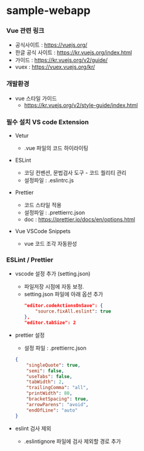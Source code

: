 # sample-webapp



### Vue 관련 링크
- 공식사이트 : https://vuejs.org/ 
- 한글 공식 사이트 : https://kr.vuejs.org/index.html
- 가이드 : https://kr.vuejs.org/v2/guide/
- vuex : https://vuex.vuejs.org/kr/

### 개발환경 

- vue 스타일 가이드
    - https://kr.vuejs.org/v2/style-guide/index.html 


### 필수 설치 VS code Extension

- Vetur
    - .vue 파일의 코드 하이라이팅
    
- ESLint
    - 코딩 컨벤션, 문법검사 도구 - 코드 퀄리티 관리
    - 설정파일 : .eslintrc.js

- Prettier
    - 코드 스타일 적용
    - 설정파일 : .prettierrc.json
    - doc : https://prettier.io/docs/en/options.html
    
- Vue VSCode Snippets
    - vue 코드 조각 자동완성


### ESLint / Prettier

- vscode 설정 추가 (setting.json)
    - 파일저장 시점에 자동 보정.
    - setting.json 파일에 아래 옵션 추가
        ```json
        "editor.codeActionsOnSave": {
            "source.fixAll.eslint": true
        },
        "editor.tabSize": 2
        ```

- prettier 설정
    - 설정 파일 : .prettierrc.json
    ```json
    {
        "singleQuote": true,
        "semi": false,
        "useTabs": false,
        "tabWidth": 2,
        "trailingComma": "all",
        "printWidth": 80,
        "bracketSpacing": true,
        "arrowParens": "avoid",
        "endOfLine": "auto"
    }
    ```
- eslint 검사 제외
    - .eslintignore 파일에 검사 제외할 경로 추가





